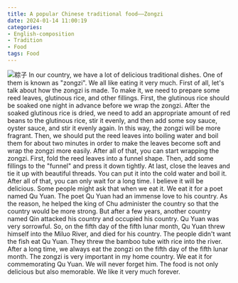```yaml
---
title: A popular Chinese traditional food——Zongzi
date: 2024-01-14 11:00:19
categories: 
- English-composition
- Tradition
- Food
tags: Food
---
```

![粽子](https://img0.baidu.com/it/u=734678289,3305521186&fm=253&fmt=auto&app=138&f=JPEG?w=500&h=375)
In our country, we have a lot of delicious traditional dishes. One of them is known as "zongzi". We all like eating it very much.
First of all, let's talk about how the zongzi is made. To make it, we need to prepare some reed leaves, glutinous rice, and other fillings. First, the glutinous rice should be soaked one night in advance before we wrap the zongzi. After the soaked glutinous rice is dried, we need to add an appropriate amount of red beans to the glutinous rice, stir it evenly, and then add some soy sauce, oyster sauce, and stir it evenly again. In this way, the zongzi will be more fragrant. Then, we should put the reed leaves into boiling water and boil them for about two minutes in order to make the leaves become soft and wrap the zongzi more easily. After all of that, you can start wrapping the zongzi. First, fold the reed leaves into a funnel shape. Then, add some fillings to the "funnel" and press it down tightly. At last, close the leaves and tie it up with beautiful threads. You can put it into the cold water and boil it. After all of that, you can only wait for a long time. I believe it will be delicious.
Some people might ask that when we eat it. We eat it for a poet named Qu Yuan. The poet Qu Yuan had an immense love to his country. As the reason, he helped the king of Chu administer the country so that the country would be more strong. But after a few years, another country named Qin attacked his country and occupied his country. Qu Yuan was very sorrowful. So, on the fifth day of the fifth lunar month, Qu Yuan threw himself into the Miluo River, and died for his country. The people didn't want the fish eat Qu Yuan. They threw the bamboo tube with rice into the river. After a long time, we always eat the zongzi on the fifth day of the fifth lunar month.
The zongzi is very important in my home country. We eat it for commemorating Qu Yuan. We will never forget him. The food is not only delicious but also memorable. We like it very much forever.